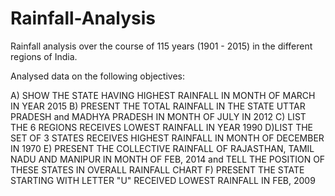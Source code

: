 # Rainfall-Analysis

Rainfall analysis over the course of 115 years (1901 - 2015) in the different regions of India.

Analysed data on the following objectives:

A) SHOW THE STATE HAVING HIGHEST RAINFALL IN MONTH OF MARCH IN YEAR 2015
B) PRESENT THE TOTAL RAINFALL IN THE STATE UTTAR PRADESH and MADHYA PRADESH IN MONTH OF
JULY IN 2012
C) LIST THE 6 REGIONS RECEIVES LOWEST RAINFALL IN YEAR 1990
D)LIST THE SET OF 3 STATES RECEIVES HIGHEST RAINFALL IN MONTH OF DECEMBER IN 1970
E) PRESENT THE COLLECTIVE RAINFALL OF RAJASTHAN, TAMIL NADU AND MANIPUR IN MONTH OF FEB,
2014 and TELL THE POSITION OF THESE STATES IN OVERALL RAINFALL CHART
F) PRESENT THE STATE STARTING WITH LETTER "U" RECEIVED LOWEST RAINFALL IN FEB, 2009
